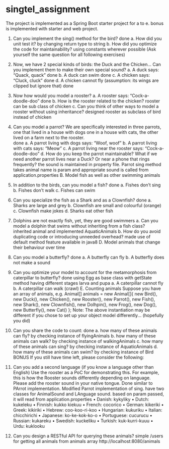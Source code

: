 # singtel_assignment

The project is implemented as a Spring Boot starter project for a to e.  bonus is implemented with starter and web project.


1. Can you implement the sing() method for the bird? 
done
a. How did you unit test it? 
by changing return type to string
b. How did you optimize the code for maintainability? 
using constants wherever possible
(Ask yourself the same question for all following exercises)
2. Now, we have 2 special kinds of birds: the Duck and the Chicken... Can you
implement them to make their own special sound?
a. A duck says: “Quack, quack” 
done
b. A duck can swim 
done
c. A chicken says: “Cluck, cluck” 
done
d. A chicken cannot fly (assumption: its wings are clipped but ignore that) 
done
3. Now how would you model a rooster?
a. A rooster says: “Cock-a-doodle-doo” 
done
b. How is the rooster related to the chicken? rooster can be sub class of chicken
c. Can you think of other ways to model a rooster without using inheritance? designed rooster as subclass of bird instead of chicken
4. Can you model a parrot? We are specifically interested in three parrots, one that
lived in a house with dogs one in a house with cats, the other lived on a farm next to
the rooster.  
done
a. A parrot living with dogs says: “Woof, woof”
b. A parrot living with cats says: “Meow”
c. A parrot living near the rooster says: “Cock-a-doodle-doo”
d. How do you keep the parrot maintainable? What if we need another parrot
lives near a Duck? Or near a phone that rings frequently? the sound is maintained in property file. 
Parrot sing method takes animal name is param and appropriate sound is called from application.properties
B. Model fish as well as other swimming animals
1. In addition to the birds, can you model a fish? done
a. Fishes don’t sing
b. Fishes don’t walk
c. Fishes can swim
2. Can you specialize the fish as a Shark and as a Clownfish? done
a. Sharks are large and grey
b. Clownfish are small and colourful (orange)
c. Clownfish make jokes
d. Sharks eat other fish
3. Dolphins are not exactly fish, yet, they are good swimmers
a. Can you model a dolphin that swims without inheriting from a fish class? inherited animal and implemented AquaticAnimals
b. How do you avoid duplicating code or introducing unneeded overhead? made use of default method feature available in java8
D. Model animals that change their behaviour over time
1. Can you model a butterfly? 
done
a. A butterfly can fly
b. A butterfly does not make a sound

2. Can you optimize your model to account for the metamorphosis from caterpillar to
butterfly? 
done using Egg as base class with getState method having different stages larva and pupa
a. A caterpillar cannot fly
b. A caterpillar can walk (crawl)
E. Counting animals
Suppose you have an array of animals, e.g.
Animal[] animals = new Animal[]{
new Bird(),
new Duck(),
new Chicken(),
new Rooster(),
new Parrot(),
new Fish(),
new Shark(),
new Clownfish(),
new Dolhpin(),
new Frog(),
new Dog(),
new Butterfly(),
new Cat()
};
Note: The above instantiation may be different if you chose to set up your object model
differently... (hopefully you did)
1. Can you share the code to count: 
done
a. how many of these animals can fly? 
by checking instance of flyingAnimals
b. how many of these animals can walk? 
by checking instance of walkingAnimals
c. how many of these animals can sing? 
by checking instance of AquaticAnimals
d. how many of these animals can swim? 
by checking instance of Bird
BONUS
If you still have time left, please consider the following:
1. Can you add a second language (if you know a language other than English) Use the
rooster as a PoC for demonstrating this. For example, this is how the Rooster sounds
differently depending on language. Please add the rooster sound in your native
tongue.
Done similar to PArrot implementation. Modified Parrot implementation of sing. have two classes for AnimalSound and LAnguage sound. based on param passed, it will read from application.properties
• Danish: kykyliky
• Dutch: kukeleku
• Finnish: kukko kiekuu
• French: cocorico
• German: kikeriki
• Greek: kikiriki
• Hebrew: coo-koo-ri-koo
• Hungarian: kukuriku
• Italian: chicchirichi
• Japanese: ko-ke-kok-ko-o
• Portuguese: cucurucu
• Russian: kukareku
• Swedish: kuckeliku
• Turkish: kuk-kurri-kuuu
• Urdu: kuklooku
2. Can you design a RESTful API for querying these animals? simple /users for getting all animals from animals array
http://localhost:8080/animals
